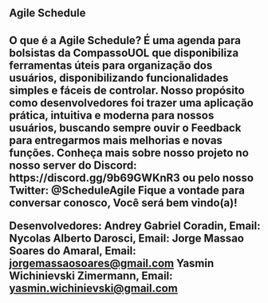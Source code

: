 <h2>Agile Schedule<h2>
O que é a Agile Schedule? É uma agenda para bolsistas da CompassoUOL que disponibiliza ferramentas úteis para organização dos usuários, disponibilizando funcionalidades simples e fáceis de controlar. Nosso propósito como desenvolvedores foi trazer uma aplicação prática, intuitiva e moderna para nossos usuários, buscando sempre ouvir o Feedback para entregarmos mais melhorias e novas funções.
Conheça mais sobre nosso projeto no nosso server do Discord: https://discord.gg/9b69GWKnR3 ou pelo nosso Twitter: @ScheduleAgile Fique a vontade para conversar conosco, Você será bem vindo(a)!

Desenvolvedores: Andrey Gabriel Coradin, Email: Nycolas Alberto Darosci, Email: Jorge Massao Soares do Amaral, Email: jorgemassaosoares@gmail.com Yasmin Wichinievski Zimermann, Email: yasmin.wichinievski@gmail.com

